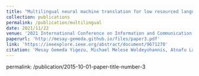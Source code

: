 ```yaml
---
title: "Multilingual neural machine translation for low resourced languages: Ometo-english"
collection: publications
permalink: /publication/multilingual
date: 2021/11/22
venue: '2021 International Conference on Information and Communication Technology for Development for Africa (ICT4DA)'
paperurl: 'http://mesay-gemeda.github.io/files/paper3.pdf'
link: 'https://ieeexplore.ieee.org/abstract/document/9671270'
citation: 'Mesay Gemeda Yigezu, Michael Melese Woldeyohannis, Atnafu Lambebo Tonja. 2021. &quot;Multilingual neural machine translation for low resourced languages: Ometo-english.&quot; <i>2021 International Conference on Information and Communication Technology for Development for Africa (ICT4DA)</i>'
---
```

permalink: /publication/2015-10-01-paper-title-number-3
